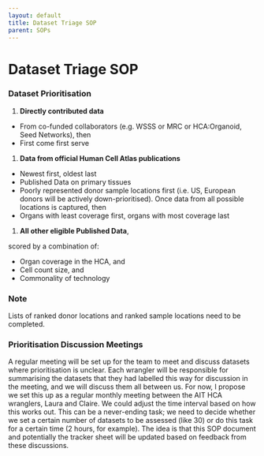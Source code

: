 ```yaml
---
layout: default
title: Dataset Triage SOP
parent: SOPs
---
```


# Dataset Triage SOP

### Dataset Prioritisation

1. **Directly contributed data**

  - From co-funded collaborators (e.g. WSSS or MRC or HCA:Organoid, Seed Networks), then
  - First come first serve
 
1. **Data from official Human Cell Atlas publications**

  - Newest first, oldest last
  - Published Data on primary tissues
  - Poorly represented donor sample locations first (i.e. US, European donors will be actively down-prioritised). Once data from all possible locations is captured, then
  - Organs with least coverage first, organs with most coverage last
 
1. **All other eligible Published Data**, 

 scored by a combination of:

  - Organ coverage in the HCA, and
  - Cell count size, and
  - Commonality of technology

### Note
Lists of ranked donor locations and ranked sample locations need to be completed.

### Prioritisation Discussion Meetings

A regular meeting will be set up for the team to meet and discuss datasets where prioritisation is unclear. Each wrangler will be responsible for summarising the datasets that they had labelled this way for discussion in the meeting, and we will discuss them all between us. For now, I propose we set this up as a regular monthly meeting between the AIT HCA wranglers, Laura and Claire. We could adjust the time interval based on how this works out. This can be a never-ending task; we need to decide whether we set a certain number of datasets to be assessed (like 30) or do this task for a certain time (2 hours, for example). The idea is that this SOP document and potentially the tracker sheet will be updated based on feedback from these discussions.
